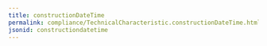 ```yaml
---
title: constructionDateTime
permalink: compliance/TechnicalCharacteristic.constructionDateTime.html
jsonid: constructiondatetime
---
```

